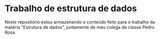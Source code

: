 # Trabalho de estrutura de dados
Neste repositório estou armazenando o conteúdo feito para o trabalho da matéria "Estrutura de dados", juntamente de meu colega de classe Pedro Rosa.
